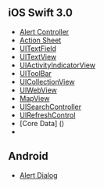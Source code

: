 ## iOS Swift 3.0
* [Alert Controller](https://github.com/shridharmalimca/iOSDev/tree/master/iOS/Swift%203.0/AlertController)
* [Action Sheet]()
* [UITextField]()
* [UITextView](https://github.com/shridharmalimca/iOSDev/tree/master/iOS/Swift%203.0/TextView)
* [UIActivityIndicatorView](https://github.com/shridharmalimca/iOSDev/tree/master/iOS/Swift%203.0/ActivityIndicatorView)
* [UIToolBar](https://github.com/shridharmalimca/iOSDev/tree/master/iOS/Swift%203.0/ToolBarDemo) 
* [UICollectionView](https://github.com/shridharmalimca/iOSDev/tree/master/iOS/Swift%203.0/CollectionView) 
* [UIWebView](https://github.com/shridharmalimca/iOSDev/tree/master/iOS/Swift%203.0/WebView)
* [MapView]()
* [UISearchController](https://github.com/shridharmalimca/iOSDev/tree/master/iOS/Swift%203.0/SearchBar)
* [UIRefreshControl](https://github.com/shridharmalimca/iOSDev/tree/master/iOS/Swift%203.0/RefreshControl)
* [Core Data] ()
* 


## Android
* [Alert Dialog](https://github.com/shridharmalimca/iOSDev/tree/master/Android)